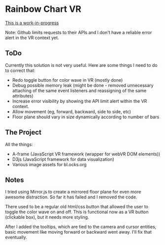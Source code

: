 Rainbow Chart VR
=========================

[This is a work-in-progress](https://bl.ocks.org/j3py/67bccc27426451b2ab17a882ada0d605)

Note: Github limits requests to their APIs and I don't have a reliable error alert in the VR context yet.


ToDo
------------

Currently this solution is not very useful.
Here are some things I need to do to correct that:
- Redo toggle button for color wave in VR (mostly done)
- Debug possible memory leak (might be done - removed unnecessary attaching of the same event listeners and reassigning of the same attributes)
- Increase error visibility by showing the API limit alert within the VR context.
- Allow movement (eg, forward, backward, side to side, etc)
- Floor plane should vary in size dynamically according to number of bars


The Project
------------

All the things:
- A-frame (JavaScript VR framework (wrapper for webVR DOM elements))
- D3js (JavaScript framework for data visualization)
- Various image assets for bl.ocks.org


Notes
-------------

I tried using Mirror.js to create a mirrored floor plane for even more awesome distraction.  So far it has failed and I removed the code.

There used to be a regular old html/css button that allowed the user to toggle the color wave on and off.  This is functional now as a VR button (clickable box), but it needs more styling.

After I added the tooltips, which are tied to the camera and cursor entities, basic movement like moving forward or backward went away.  I'll fix that eventually.
